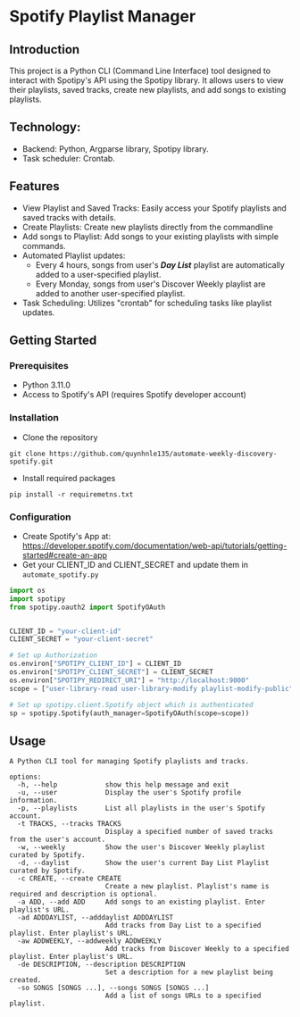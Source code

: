 # Spotify Playlist Manager

## Introduction
This project is a Python CLI (Command Line Interface) tool designed to interact with Spotipy's API using the Spotipy library. It allows users to view their playlists, saved tracks, create new playlists, and add songs to existing playlists.

## Technology:
- Backend: Python, Argparse library, Spotipy library.
- Task scheduler: Crontab.


## Features
- View Playlist and Saved Tracks: Easily access your Spotify playlists and saved tracks with details.
- Create Playlists: Create new playlists directly from the commandline
- Add songs to Playlist: Add songs to your existing playlists with simple commands.
- Automated Playlist updates:
  - Every 4 hours, songs from user's **_Day List_** playlist are automatically added to a user-specified playlist.
  - Every Monday, songs from user's Discover Weekly playlist are added to another user-specified playlist.
- Task Scheduling: Utilizes "crontab" for scheduling tasks like playlist updates. 


## Getting Started

### Prerequisites
- Python 3.11.0
- Access to Spotify's API (requires Spotify developer account)

### Installation
- Clone the repository
```commandline
git clone https://github.com/quynhnle135/automate-weekly-discovery-spotify.git
```

- Install required packages
```commandline
pip install -r requiremetns.txt
```

### Configuration
- Create Spotify's App at: https://developer.spotify.com/documentation/web-api/tutorials/getting-started#create-an-app
- Get your CLIENT_ID and CLIENT_SECRET and update them in ```automate_spotify.py```


```python
import os
import spotipy
from spotipy.oauth2 import SpotifyOAuth


CLIENT_ID = "your-client-id"
CLIENT_SECRET = "your-client-secret"

# Set up Authorization
os.environ["SPOTIPY_CLIENT_ID"] = CLIENT_ID
os.environ["SPOTIPY_CLIENT_SECRET"] = CLIENT_SECRET
os.environ["SPOTIPY_REDIRECT_URI"] = "http://localhost:9000"
scope = ["user-library-read user-library-modify playlist-modify-public"]

# Set up spotipy.client.Spotify object which is authenticated
sp = spotipy.Spotify(auth_manager=SpotifyOAuth(scope=scope))
```

## Usage
```commandline
A Python CLI tool for managing Spotify playlists and tracks.

options:
  -h, --help            show this help message and exit
  -u, --user            Display the user's Spotify profile information.
  -p, --playlists       List all playlists in the user's Spotify account.
  -t TRACKS, --tracks TRACKS
                        Display a specified number of saved tracks from the user's account.
  -w, --weekly          Show the user's Discover Weekly playlist curated by Spotify.
  -d, --daylist         Show the user's current Day List Playlist curated by Spotify.
  -c CREATE, --create CREATE
                        Create a new playlist. Playlist's name is required and description is optional.
  -a ADD, --add ADD     Add songs to an existing playlist. Enter playlist's URL.
  -ad ADDDAYLIST, --adddaylist ADDDAYLIST
                        Add tracks from Day List to a specified playlist. Enter playlist's URL.
  -aw ADDWEEKLY, --addweekly ADDWEEKLY
                        Add tracks from Discover Weekly to a specified playlist. Enter playlist's URL.
  -de DESCRIPTION, --description DESCRIPTION
                        Set a description for a new playlist being created.
  -so SONGS [SONGS ...], --songs SONGS [SONGS ...]
                        Add a list of songs URLs to a specified playlist.

```